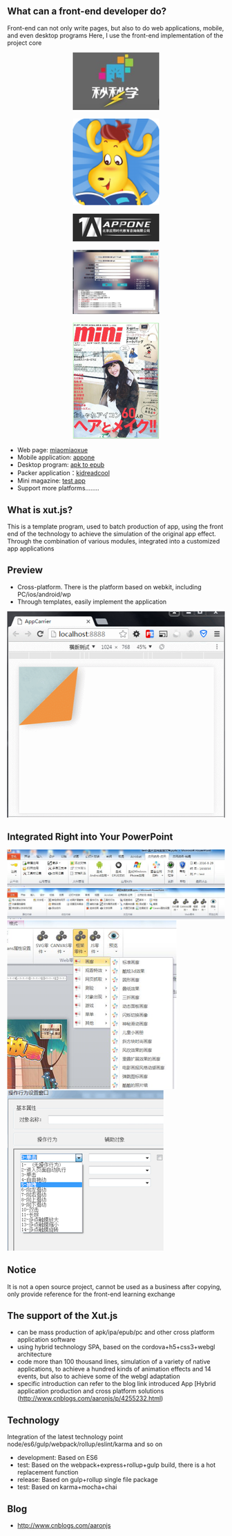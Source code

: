 What can a front-end developer do?
-----------------------------------

Front-end can not only write pages, but also to do web applications, mobile, and even desktop programs
Here, I use the front-end implementation of the project core

<p align="center">
  <a href="http://www.miaomiaoxue.com">
    <img width="200px" src="https://github.com/JsAaron/res/blob/master/mmx.png">
  </a>
  <br><br>
  <a href="http://www.kidreadcool.com/">
    <img width="200px" src="https://github.com/JsAaron/res/blob/master/duku.png">
  </a>
  <br><br>
  <a href="http://www.appone.cn/">
    <img width="200px" src="https://github.com/JsAaron/res/blob/master/app.png">
  </a>
  <br><br>
  <a href="http://www.cnblogs.com/aaronjs/p/4912316.html">
    <img width="200px" src="https://github.com/JsAaron/res/blob/master/tool.png">
  </a>
  <br><br>
  <a href="http://www.docooldigest.com">
    <img width="200px" src="https://github.com/JsAaron/res/blob/master/mini.png">
  </a>
</p>

* Web page: [miaomiaoxue](http://www.miaomiaoxue.com/)
* Mobile application: [appone](http://www.appone.cn/)
* Desktop program: [apk to epub](http://www.cnblogs.com/aaronjs/p/4912316.html)
* Packer application：[kidreadcool](http://www.kidreadcool.com/)
* Mini magazine: [test app](http://www.docooldigest.com)
* Support more platforms........


What is xut.js?
-----------------------------------
This is a template program, used to batch production of app, using the front end of the technology to achieve the simulation of the original app effect. Through the combination of various modules, integrated into a customized app applications

Preview
-----------------------------------
* Cross-platform. There is the platform based on webkit, including PC/ios/android/wp
* Through templates, easily implement the application

![](https://github.com/JsAaron/res/blob/master/horizontal.gif)

Integrated Right into Your PowerPoint
-----------------------------------
![PowerPoint](https://github.com/JsAaron/res/blob/master/ppt1.jpg)
![PowerPoint](https://github.com/JsAaron/res/blob/master/ppt2.jpg)
![PowerPoint](https://github.com/JsAaron/res/blob/master/ppt4.jpg)
![PowerPoint](https://github.com/JsAaron/res/blob/master/ppt3.jpg)

Notice
-----------------------------------
It is not a open source project, cannot be used as a business after copying, only provide reference for the front-end learning exchange


The support of the Xut.js
-----------------------------------
* can be mass production of apk/ipa/epub/pc and other cross platform application software
* using hybrid technology SPA, based on the cordova+h5+css3+webgl architecture
* code more than 100 thousand lines, simulation of a variety of native applications, to achieve a hundred kinds of animation effects and 14 events, but also to achieve some of the webgl adaptation
* specific introduction can refer to the blog link introduced App [Hybrid application production and cross platform solutions (http://www.cnblogs.com/aaronjs/p/4255232.html)


Technology
-----------------------------------
Integration of the latest technology point node/es6/gulp/webpack/rollup/eslint/karma and so on
* development: Based on ES6
* test: Based on the webpack+express+rollup+gulp build, there is a hot replacement function
* release: Based on gulp+rollup single file package
* test: Based on karma+mocha+chai

Blog
-----------------------------------
* http://www.cnblogs.com/aaronjs
